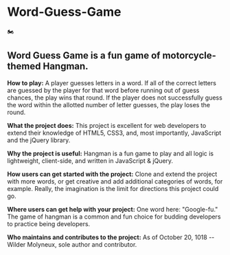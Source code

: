 # Word-Guess-Game
:motorcycle:

## Word Guess Game is a fun game of motorcycle-themed Hangman. 

**How to play:**
A player guesses letters in a word. If all of the correct letters are guessed by the player for that word before running out of guess chances, the play wins that round. If the player does not successfully guess the word within the allotted number of letter guesses, the play loses the round.

**What the project does:**
This project is excellent for web developers to extend their knowledge of HTML5, CSS3, and, most importantly, JavaScript and the jQuery library.

**Why the project is useful:**
Hangman is a fun game to play and all logic is lightweight, client-side, and written in JavaScript & jQuery.

**How users can get started with the project:**
Clone and extend the project with more words, or get creative and add additional categories of words, for example. Really, the imagination is the limit for directions this project could go.

**Where users can get help with your project:**
One word here: "Google-fu." The game of hangman is a common and fun choice for budding developers to practice being developers.

**Who maintains and contributes to the project:**
As of October 20, 1018 -- Wilder Molyneux, sole author and contributor.

